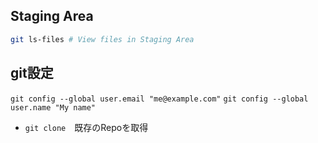 ## Staging Area
```sh
git ls-files # View files in Staging Area
```

## git設定
`git config --global user.email "me@example.com"` 
`git config --global user.name "My name"`


- `git clone`　既存のRepoを取得 
